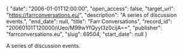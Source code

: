 {
  "date": "2006-01-01T12:00:00", 
  "open_access": false, 
  "target_url": "https://farrconversations.eu/", 
  "description": "A series of discussion events.", 
  "end_date": null, 
  "title": "Farr Conversations", 
  "record_id": "20060101T120000/iUeo/M99wYfQyyI3z0cijA==", 
  "publisher": "farrconversations.eu", 
  "slug": 69504, 
  "start_date": null
}

A series of discussion events.